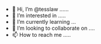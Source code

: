 - 👋 Hi, I’m @tesslaw ......
- 👀 I’m interested in .....
- 🌱 I’m currently learning ...
- 💞️ I’m looking to collaborate on ....
- 📫 How to reach me .....

<!---
tesslaw/tesslaw is a ✨ special ✨ repository because its `README.md` (this file) appears on your GitHub profile.
You can click the Preview link to take a look at your changes.
--->
